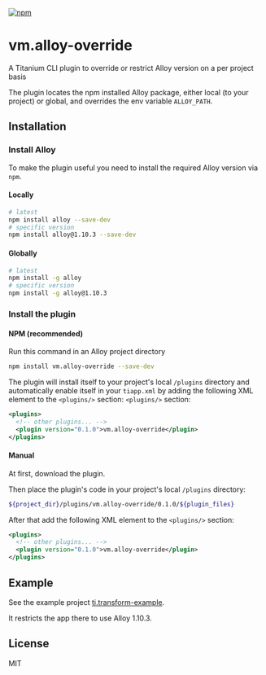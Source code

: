 [![npm](https://img.shields.io/npm/v/vm.alloy-override.svg)](https://www.npmjs.com/package/vm.alloy-override)

# vm.alloy-override
A Titanium CLI plugin to override or restrict
Alloy version on a per project basis

The plugin locates the npm installed Alloy
package, either local (to your project) or global, and
overrides the env variable `ALLOY_PATH`.

## Installation
### Install Alloy
To make the plugin useful you need to install
the required Alloy version via `npm`.

#### Locally
```bash
# latest
npm install alloy --save-dev
# specific version
npm install alloy@1.10.3 --save-dev
```
#### Globally
```bash
# latest
npm install -g alloy
# specific version
npm install -g alloy@1.10.3
```

### Install the plugin
#### NPM (recommended)
Run this command in an Alloy project directory

```bash
npm install vm.alloy-override --save-dev
```

The plugin will install itself to
your project's local `/plugins` directory and
automatically enable itself in your `tiapp.xml` by
adding the following XML element to the `<plugins/>` section:
`<plugins/>` section:
```xml
<plugins>
  <!-- other plugins... -->
  <plugin version="0.1.0">vm.alloy-override</plugin>
</plugins>
```
#### Manual
At first, download the plugin.

Then place the plugin's code in
your project's local `/plugins` directory:
```bash
${project_dir}/plugins/vm.alloy-override/0.1.0/${plugin_files}
```

After that add the following XML element to the `<plugins/>` section:
```xml
<plugins>
  <!-- other plugins... -->
  <plugin version="0.1.0">vm.alloy-override</plugin>
</plugins>
```

## Example
See the example project [ti.transform-example](https://github.com/vladm3/ti.transform-example).

It restricts the app there to use Alloy 1.10.3.

## License
MIT